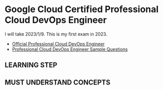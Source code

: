 # Google Cloud Certified Professional Cloud DevOps Engineer
I will take 2023/1/9. This is my first exam in 2023.

- [Official Professional Cloud DevOps Engineer](https://cloud.google.com/certification/cloud-devops-engineer)
- [Professional Cloud DevOps Engineer Sample Questions](https://docs.google.com/forms/d/e/1FAIpQLSdpk564uiDvdnqqyPoVjgpBp0TEtgScSFuDV7YQvRSumwUyoQ/viewform)

## LEARNING STEP

## MUST UNDERSTAND CONCEPTS


